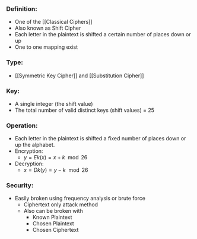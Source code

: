 ### Definition:
- One of the [[Classical Ciphers]]
- Also known as Shift Cipher
- Each letter in the plaintext is shifted a certain number of places down or up
- One to one mapping exist
### Type:
- [[Symmetric Key Cipher]]  and [[Substitution Cipher]]
### Key: 
- A single integer (the shift value)
- The total number of valid distinct keys (shift values) = 25
### Operation: 
- Each letter in the plaintext is shifted a fixed number of places down or up the alphabet.
- Encryption: 
	- $y = Ek(x) = x + k \mod 26$
- Decryption: 
	- $x = Dk(y) = y- k \mod 26$
### Security: 
- Easily broken using frequency analysis or brute force
	- Ciphertext only attack method
	- Also can be broken with
		- Known Plaintext
		- Chosen Plaintext
		- Chosen Ciphertext
